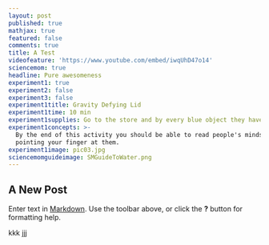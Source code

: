 ```yaml
---
layout: post
published: true
mathjax: true
featured: false
comments: true
title: A Test
videofeature: 'https://www.youtube.com/embed/iwqUhD47o14'
sciencemom: true
headline: Pure awesomeness
experiment1: true
experiment2: false
experiment3: false
experiment1title: Gravity Defying Lid
experiment1time: 10 min
experiment1supplies: Go to the store and by every blue object they have. Spare no expense.
experiment1concepts: >-
  By the end of this activity you should be able to read people's minds just by
  pointing your finger at them.
experiment1image: pic03.jpg
sciencemomguideimage: SMGuideToWater.png
---
```


## A New Post

Enter text in [Markdown](http://daringfireball.net/projects/markdown/). Use the toolbar above, or click the **?** button for formatting help.

kkk jjj

